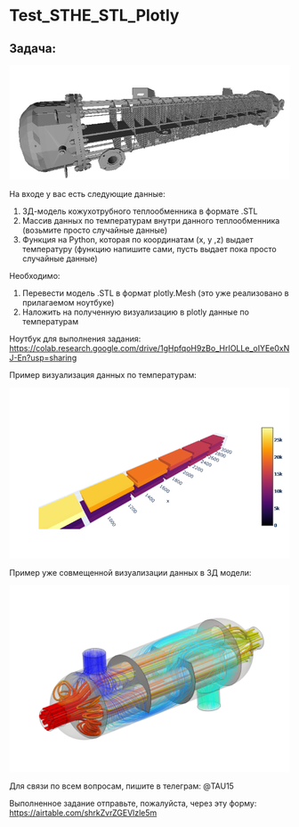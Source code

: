 # Test_STHE_STL_Plotly
Задача:
-------

![alt text](https://github.com/lotus-uems/Test_STHE_STL_Plotly/blob/main/sthe_stl_model_22606154.png)

На входе у вас есть следующие данные:
1. 3Д-модель кожухотрубного теплообменника в формате .STL
2. Массив данных по температурам внутри данного теплообменника (возьмите просто случайные данные)
3. Функция на Python, которая по координатам (x, y ,z) выдает температуру (функцию напишите сами, пусть выдает пока просто случайные данные)

Необходимо:
1. Перевести модель .STL в формат plotly.Mesh (это уже реализовано в прилагаемом ноутбуке)
2. Наложить на полученную визуализацию в plotly данные по температурам

Ноутбук для выполнения задания: https://colab.research.google.com/drive/1gHpfqoH9zBo_HrIOLLe_oIYEe0xNJ-En?usp=sharing

Пример визуализация данных по температурам:

![alt text](https://github.com/lotus-uems/Test_STHE_STL_Plotly/blob/main/sthe_plotly.png)

Пример уже совмещенной визуализации данных в 3Д модели:

![alt text](https://github.com/lotus-uems/Test_STHE_STL_Plotly/blob/main/heat-exchanger.png) 

Для связи по всем вопросам, пишите в телеграм: @TAU15

Выполненное задание отправьте, пожалуйста, через эту форму: https://airtable.com/shrkZvrZGEVlzle5m

